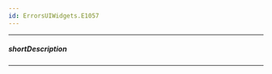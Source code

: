 ```yaml
---
id: ErrorsUIWidgets.E1057
---
```

---
##### shortDescription
<!-- Description goes here -->

---
<!-- Description goes here -->
